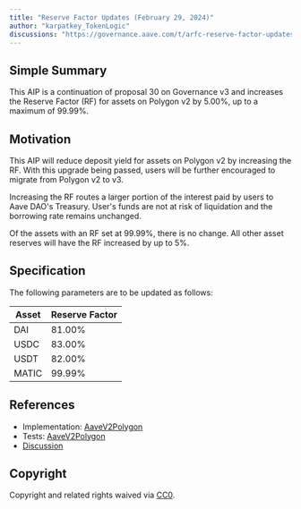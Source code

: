 ```yaml
---
title: "Reserve Factor Updates (February 29, 2024)"
author: "karpatkey_TokenLogic"
discussions: "https://governance.aave.com/t/arfc-reserve-factor-updates-polygon-aave-v2/13937/18"
---
```


## Simple Summary

This AIP is a continuation of proposal 30 on Governance v3 and increases the Reserve Factor (RF) for assets on Polygon v2 by 5.00%, up to a maximum of 99.99%.

## Motivation

This AIP will reduce deposit yield for assets on Polygon v2 by increasing the RF. With this upgrade being passed, users will be further encouraged to migrate from Polygon v2 to v3.

Increasing the RF routes a larger portion of the interest paid by users to Aave DAO's Treasury. User's funds are not at risk of liquidation and the borrowing rate remains unchanged.

Of the assets with an RF set at 99.99%, there is no change. All other asset reserves will have the RF increased by up to 5%.

## Specification

The following parameters are to be updated as follows:

| Asset | Reserve Factor |
| ----- | -------------- |
| DAI   | 81.00%         |
| USDC  | 83.00%         |
| USDT  | 82.00%         |
| MATIC | 99.99%         |

## References

- Implementation: [AaveV2Polygon](https://github.com/bgd-labs/aave-proposals-v3/blob/38621b46cf1af4ddcee52914a20fbd6e85465cdf/src/20240229_AaveV2Polygon_ReserveFactorUpdatesFebruary292024/AaveV2Polygon_ReserveFactorUpdatesFebruary292024_20240229.sol)
- Tests: [AaveV2Polygon](https://github.com/bgd-labs/aave-proposals-v3/blob/38621b46cf1af4ddcee52914a20fbd6e85465cdf/src/20240229_AaveV2Polygon_ReserveFactorUpdatesFebruary292024/AaveV2Polygon_ReserveFactorUpdatesFebruary292024_20240229.t.sol)
- [Discussion](https://governance.aave.com/t/arfc-reserve-factor-updates-polygon-aave-v2/13937/16)

## Copyright

Copyright and related rights waived via [CC0](https://creativecommons.org/publicdomain/zero/1.0/).
